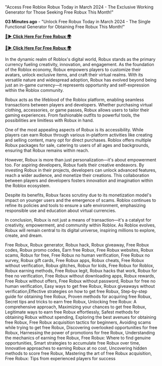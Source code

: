 "Access Free Roblox Robux Today in March 2024 - The Exclusive Working Generator for Those Seeking Free Robux This Month!"

**03 Minutes ago** - "Unlock Free Robux Today in March 2024 - The Single Functional Generator for Obtaining Free Robux This Month!"

[**🔴► Click Here For Free Robux 🌍**](https://jimaddadel.github.io/roblox)

[**🔴► Click Here For Free Robux 🌍**](https://jimaddadel.github.io/roblox)
 
In the dynamic realm of Roblox's digital world, Robux stands as the primary currency fueling creativity, innovation, and engagement. As the foundation of the Roblox economy, Robux empowers players to customize their avatars, unlock exclusive items, and craft their virtual realms. With its versatile nature and widespread adoption, Robux has evolved beyond being just an in-game currency—it represents opportunity and self-expression within the Roblox community.

Robux acts as the lifeblood of the Roblox platform, enabling seamless transactions between players and developers. Whether purchasing virtual clothing, accessories, or game passes, Robux allows users to tailor their gaming experiences. From fashionable outfits to powerful tools, the possibilities are limitless with Robux in hand.

One of the most appealing aspects of Robux is its accessibility. While players can earn Robux through various in-platform activities like creating and selling content, many opt for direct purchases. Roblox offers multiple Robux packages for sale, catering to users of all ages and backgrounds, ensuring that Robux remains within reach.

However, Robux is more than just personalization—it's about empowerment too. For aspiring developers, Robux fuels their creative endeavors. By investing Robux in their projects, developers can unlock advanced features, reach a wider audience, and monetize their creations. This collaboration between players and developers fosters innovation and imagination within the Roblox ecosystem.

Despite its benefits, Robux faces scrutiny due to its monetization model's impact on younger users and the emergence of scams. Roblox continues to refine its policies and tools to ensure a safe environment, emphasizing responsible use and education about virtual currencies.

In conclusion, Robux is not just a means of transaction—it's a catalyst for creativity, empowerment, and community within Roblox. As Roblox evolves, Robux will remain central to its digital universe, inspiring millions to explore, create, and dream.

Free Robux, Robux generator, Robux hack, Robux giveaway, Free Robux codes, Robux promo codes, Earn free Robux, Free Robux websites, Robux scams, Robux for free, Free Robux no human verification, Free Robux no survey, Robux gift cards, Free Robux apps, Robux cheats, Free Robux without verification, Robux glitches, Robux for kids, Free Robux for Roblox, Robux earning methods, Free Robux legit, Robux hacks that work, Robux for free no verification, Free Robux without downloading apps, Robux rewards, Free Robux without offers, Free Robux without password, Robux for free no human verification, Easy ways to get free Robux, Robux giveaways without verification,Effective strategies on how to get free Robux, Step-by-step guide for obtaining free Robux, Proven methods for acquiring free Robux, Secret tips and tricks to earn free Robux, Unlocking free Robux: A comprehensive approach, Maximizing your chances to get free Robux, Legitimate ways to earn free Robux effortlessly, Safest methods for obtaining Robux without spending, Exploring the best avenues for obtaining free Robux, Free Robux acquisition tactics for beginners, Avoiding scams while trying to get free Robux, Discovering overlooked opportunities for free Robux, Harnessing the power of promotions for free Robux, Understanding the mechanics of earning free Robux, Free Robux: Where to find genuine opportunities, Smart strategies to accumulate free Robux over time, Innovative approaches to earning Robux at no cost, Uncovering hidden methods to score free Robux, Mastering the art of free Robux acquisition, Free Robux: Tips from experienced players for success
